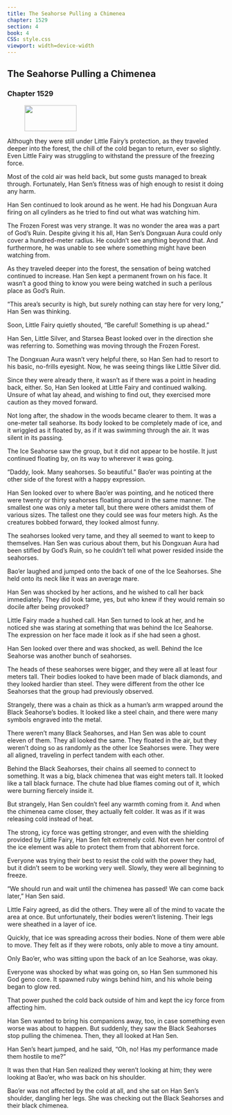 ```yaml
---
title: The Seahorse Pulling a Chimenea
chapter: 1529
section: 4
book: 4
CSS: style.css
viewport: width=device-width
---
```


## The Seahorse Pulling a Chimenea

### Chapter 1529

<figure>
	<img src="../Images/gem.gif" alt="" id="gem" width="120" height="60" />
</figure>

Although they were still under Little Fairy’s protection, as they traveled deeper into the forest, the chill of the cold began to return, ever so slightly. Even Little Fairy was struggling to withstand the pressure of the freezing force.

Most of the cold air was held back, but some gusts managed to break through. Fortunately, Han Sen’s fitness was of high enough to resist it doing any harm.

Han Sen continued to look around as he went. He had his Dongxuan Aura firing on all cylinders as he tried to find out what was watching him.

The Frozen Forest was very strange. It was no wonder the area was a part of God’s Ruin. Despite giving it his all, Han Sen’s Dongxuan Aura could only cover a hundred-meter radius. He couldn’t see anything beyond that. And furthermore, he was unable to see where something might have been watching from.

As they traveled deeper into the forest, the sensation of being watched continued to increase. Han Sen kept a permanent frown on his face. It wasn’t a good thing to know you were being watched in such a perilous place as God’s Ruin.

“This area’s security is high, but surely nothing can stay here for very long,” Han Sen was thinking.

Soon, Little Fairy quietly shouted, “Be careful! Something is up ahead.”

Han Sen, Little Silver, and Starsea Beast looked over in the direction she was referring to. Something was moving through the Frozen Forest.

The Dongxuan Aura wasn’t very helpful there, so Han Sen had to resort to his basic, no-frills eyesight. Now, he was seeing things like Little Silver did.

Since they were already there, it wasn’t as if there was a point in heading back, either. So, Han Sen looked at Little Fairy and continued walking. Unsure of what lay ahead, and wishing to find out, they exercised more caution as they moved forward.

Not long after, the shadow in the woods became clearer to them. It was a one-meter tall seahorse. Its body looked to be completely made of ice, and it wriggled as it floated by, as if it was swimming through the air. It was silent in its passing.

The Ice Seahorse saw the group, but it did not appear to be hostile. It just continued floating by, on its way to wherever it was going.

“Daddy, look. Many seahorses. So beautiful.” Bao’er was pointing at the other side of the forest with a happy expression.

Han Sen looked over to where Bao’er was pointing, and he noticed there were twenty or thirty seahorses floating around in the same manner. The smallest one was only a meter tall, but there were others amidst them of various sizes. The tallest one they could see was four meters high. As the creatures bobbed forward, they looked almost funny.

The seahorses looked very tame, and they all seemed to want to keep to themselves. Han Sen was curious about them, but his Dongxuan Aura had been stifled by God’s Ruin, so he couldn’t tell what power resided inside the seahorses.

Bao’er laughed and jumped onto the back of one of the Ice Seahorses. She held onto its neck like it was an average mare.

Han Sen was shocked by her actions, and he wished to call her back immediately. They did look tame, yes, but who knew if they would remain so docile after being provoked?

Little Fairy made a hushed call. Han Sen turned to look at her, and he noticed she was staring at something that was behind the Ice Seahorse. The expression on her face made it look as if she had seen a ghost.

Han Sen looked over there and was shocked, as well. Behind the Ice Seahorse was another bunch of seahorses.

The heads of these seahorses were bigger, and they were all at least four meters tall. Their bodies looked to have been made of black diamonds, and they looked hardier than steel. They were different from the other Ice Seahorses that the group had previously observed.

Strangely, there was a chain as thick as a human’s arm wrapped around the Black Seahorse’s bodies. It looked like a steel chain, and there were many symbols engraved into the metal.

There weren’t many Black Seahorses, and Han Sen was able to count eleven of them. They all looked the same. They floated in the air, but they weren’t doing so as randomly as the other Ice Seahorses were. They were all aligned, traveling in perfect tandem with each other.

Behind the Black Seahorses, their chains all seemed to connect to something. It was a big, black chimenea that was eight meters tall. It looked like a tall black furnace. The chute had blue flames coming out of it, which were burning fiercely inside it.

But strangely, Han Sen couldn’t feel any warmth coming from it. And when the chimenea came closer, they actually felt colder. It was as if it was releasing cold instead of heat.

The strong, icy force was getting stronger, and even with the shielding provided by Little Fairy, Han Sen felt extremely cold. Not even her control of the ice element was able to protect them from that abhorrent force.

Everyone was trying their best to resist the cold with the power they had, but it didn’t seem to be working very well. Slowly, they were all beginning to freeze.

“We should run and wait until the chimenea has passed! We can come back later,” Han Sen said.

Little Fairy agreed, as did the others. They were all of the mind to vacate the area at once. But unfortunately, their bodies weren’t listening. Their legs were sheathed in a layer of ice.

Quickly, that ice was spreading across their bodies. None of them were able to move. They felt as if they were robots, only able to move a tiny amount.

Only Bao’er, who was sitting upon the back of an Ice Seahorse, was okay.

Everyone was shocked by what was going on, so Han Sen summoned his God geno core. It spawned ruby wings behind him, and his whole being began to glow red.

That power pushed the cold back outside of him and kept the icy force from affecting him.

Han Sen wanted to bring his companions away, too, in case something even worse was about to happen. But suddenly, they saw the Black Seahorses stop pulling the chimenea. Then, they all looked at Han Sen.

Han Sen’s heart jumped, and he said, “Oh, no! Has my performance made them hostile to me?”

It was then that Han Sen realized they weren’t looking at him; they were looking at Bao’er, who was back on his shoulder.

Bao’er was not affected by the cold at all, and she sat on Han Sen’s shoulder, dangling her legs. She was checking out the Black Seahorses and their black chimenea.